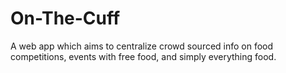 # On-The-Cuff
A web app which aims to centralize crowd sourced info on food competitions, events with free food, and simply everything food.
